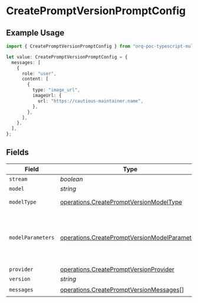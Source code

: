 # CreatePromptVersionPromptConfig

## Example Usage

```typescript
import { CreatePromptVersionPromptConfig } from "orq-poc-typescript-multi-env-version/models/operations";

let value: CreatePromptVersionPromptConfig = {
  messages: [
    {
      role: "user",
      content: [
        {
          type: "image_url",
          imageUrl: {
            url: "https://cautious-maintainer.name",
          },
        },
      ],
    },
  ],
};
```

## Fields

| Field                                                                                                          | Type                                                                                                           | Required                                                                                                       | Description                                                                                                    |
| -------------------------------------------------------------------------------------------------------------- | -------------------------------------------------------------------------------------------------------------- | -------------------------------------------------------------------------------------------------------------- | -------------------------------------------------------------------------------------------------------------- |
| `stream`                                                                                                       | *boolean*                                                                                                      | :heavy_minus_sign:                                                                                             | N/A                                                                                                            |
| `model`                                                                                                        | *string*                                                                                                       | :heavy_minus_sign:                                                                                             | N/A                                                                                                            |
| `modelType`                                                                                                    | [operations.CreatePromptVersionModelType](../../models/operations/createpromptversionmodeltype.md)             | :heavy_minus_sign:                                                                                             | The type of the model                                                                                          |
| `modelParameters`                                                                                              | [operations.CreatePromptVersionModelParameters](../../models/operations/createpromptversionmodelparameters.md) | :heavy_minus_sign:                                                                                             | Model Parameters: Not all parameters apply to every model                                                      |
| `provider`                                                                                                     | [operations.CreatePromptVersionProvider](../../models/operations/createpromptversionprovider.md)               | :heavy_minus_sign:                                                                                             | N/A                                                                                                            |
| `version`                                                                                                      | *string*                                                                                                       | :heavy_minus_sign:                                                                                             | N/A                                                                                                            |
| `messages`                                                                                                     | [operations.CreatePromptVersionMessages](../../models/operations/createpromptversionmessages.md)[]             | :heavy_check_mark:                                                                                             | N/A                                                                                                            |